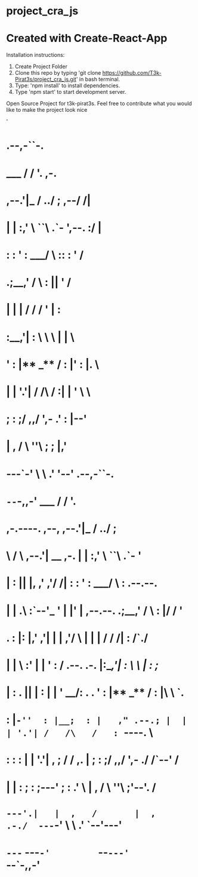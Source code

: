 # project_cra_js

# Created with Create-React-App

Installation instructions:

1. Create Project Folder
2. Clone this repo by typing 'git clone https://github.com/T3k-Pirat3s/project_cra_js.git' in bash terminal.
3. Type: 'npm install' to install dependencies.
4. Type 'npm start' to start development server.

Open Source Project for t3k-pirat3s. Feel free to contribute
what you would like to make the project
look nice

'

#

# .--,-``-.

# \_\_\_ / / '. ,-.

# ,--.'|\_ / ../ ; ,--/ /|

# | | :,' \ ``\  .`- ',--. :/ |

# : : ' : \_\_\_\/ \ :: : ' /

# .;\_\_,' / \ : || ' /

# | | | / / / ' | :

# :\_\_,'| : \ \ \ | | \

# ' : |** \_** / : |' : |. \

# | | '.'| / /\ / :| | ' \ \

# ; : ;/ ,,/ ',- .' : |--'

# | , / \ ''\ ; ; |,'

# ---`-' \ \ .' '--' .--,-``-.

# `--`-,,-' \_\_\_ / / '.

# ,-.----. ,--, ,--.'|\_ / ../ ;

# \ / \ ,--.'| \_\_ ,-. | | :,' \ ``\  .`- '

# | : || |, ,' ,'/ /| : : ' : \_\_\_\/ \ : .--.--.

# | | .\ :`--'\_ ' | |' | ,--.--. .;\_\_,' / \ : |/ / '

# . : |: |,' ,'| | | ,'/ \ | | | / / /| : /`./

# | | \ :' | | ' : / .--. .-. |:\__,'| : \ \ \| : ;_

# | : . || | : | | ' \_\_\/: . . ' : |** \_** / : |\ \ `.

# : |`-''  : |__;  : |   ," .--.; |  |  | '.'| /   /\   /   : `----. \

# : : : | | '.'| , ; / / ,. | ; : ;/ ,,/ ',- ./ /`--' /

# | | : ; : ;---' ; : .' \ | , / \ ''\ ;'--'. /

# `---'.|   |  ,   /       |  ,     .-./  ---`-' \ \ .' `--'---'

# `---` ---`-'         `--`---'                `--`-,,-'

#
